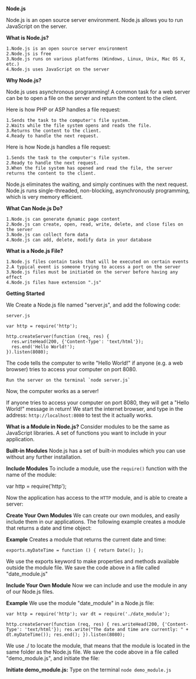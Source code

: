 
**Node.js**

Node.js is an open source server environment. Node.js allows you to run JavaScript on the server.

**What is Node.js?**

	1.Node.js is an open source server environment
	2.Node.js is free
	3.Node.js runs on various platforms (Windows, Linux, Unix, Mac OS X, etc.)
	4.Node.js uses JavaScript on the server

**Why Node.js?**

Node.js uses asynchronous programming!
A common task for a web server can be to open a file on the server and return the content to the client.

Here is how PHP or ASP handles a file request:

	1.Sends the task to the computer's file system.
	2.Waits while the file system opens and reads the file.
	3.Returns the content to the client.
	4.Ready to handle the next request.

Here is how Node.js handles a file request:

	1.Sends the task to the computer's file system.
	2.Ready to handle the next request.
	3.When the file system has opened and read the file, the server returns the content to the client.

Node.js eliminates the waiting, and simply continues with the next request. Node.js runs single-threaded, non-blocking, asynchronously programming, which is very memory efficient.

**What Can Node.js Do?**

	1.Node.js can generate dynamic page content
	2.Node.js can create, open, read, write, delete, and close files on the server
	3.Node.js can collect form data
	4.Node.js can add, delete, modify data in your database

**What is a Node.js File?**

	1.Node.js files contain tasks that will be executed on certain events
	2.A typical event is someone trying to access a port on the server
	3.Node.js files must be initiated on the server before having any effect
	4.Node.js files have extension ".js"

**Getting Started**

We Create a Node.js file named "server.js", and add the following code:

`server.js`

	var http = require('http');

	http.createServer(function (req, res) {
	  res.writeHead(200, {'Content-Type': 'text/html'});
	  res.end('Hello World!');
	}).listen(8080);

The code tells the computer to write "Hello World!" if anyone (e.g. a web browser) tries to access your computer on port 8080.

	Run the server on the terminal `node server.js`

Now, the computer works as a server!

If anyone tries to access your computer on port 8080, they will get a "Hello World!" message in return!
We start the internet browser, and type in the address: `http://localhost:8080` to test the it actually works.


**What is a Module in Node.js?**
Consider modules to be the same as JavaScript libraries. A set of functions you want to include in your application.

**Built-in Modules**
Node.js has a set of built-in modules which you can use without any further installation.


**Include Modules**
To include a module, use the `require()` function with the name of the module:

var http = require('http');

Now the application has access to the `HTTP` module, and is able to create a server:

**Create Your Own Modules**
We can create our own modules, and easily include them in our applications. The following example creates a module that returns a date and time object:

**Example**
Creates a module that returns the current date and time:

`exports.myDateTime = function () {
  return Date();
};`

We use the exports keyword to make properties and methods available outside the module file.
We save the code above in a file called "date_module.js"


**Include Your Own Module**
Now we can include and use the module in any of our Node.js files.

**Example**
We use the module "date_module" in a Node.js file:

`var http = require('http');
var dt = require('./date_module');`

`http.createServer(function (req, res) {
  res.writeHead(200, {'Content-Type': 'text/html'});
  res.write("The date and time are currently: " + dt.myDateTime());
  res.end();
}).listen(8080);`

We use ./ to locate the module, that means that the module is located in the same folder as the Node.js file.
We save the code above in a file called "demo_module.js", and initiate the file:

**Initiate demo_module.js:**
Type on the terminal `node demo_module.js`
